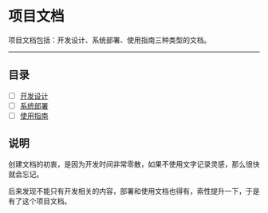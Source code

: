 项目文档
======

项目文档包括：开发设计、系统部署、使用指南三种类型的文档。

---

## 目录

- [ ] [开发设计](develop/README.md)
- [ ] [系统部署](deployment/README.md)
- [ ] [使用指南](guide/README.md)

## 说明

创建文档的初衷，是因为开发时间非常零散，如果不使用文字记录灵感，那么很快就会忘记。

后来发现不能只有开发相关的内容，部署和使用文档也得有，索性提升一下，于是有了这个项目文档。
